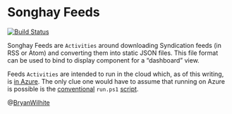 # Songhay Feeds

[![Build Status](https://songhay.visualstudio.com/SonghaySystem/_apis/build/status/songhay-system-job-feeds-yaml-build)](https://songhay.visualstudio.com/SonghaySystem/_build/latest?definitionId=9)

Songhay Feeds are `Activities` around downloading Syndication feeds (in RSS or Atom) and converting them into static JSON files. This file format can be used to bind to display component for a “dashboard” view.

Feeds `Activities` are intended to run in the cloud which, as of this writing, is [in Azure](https://docs.microsoft.com/en-us/azure/app-service/web-sites-create-web-jobs). The only clue one would have to assume that running on Azure is possible is the [conventional](https://docs.microsoft.com/en-us/azure/app-service/web-sites-create-web-jobs#acceptablefiles) `run.ps1` [script](./Songhay.Feeds.Shell/run.ps1).

@[BryanWilhite](https://twitter.com/bryanwilhite)